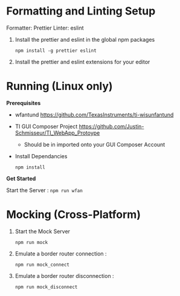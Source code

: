 # Formatting and Linting Setup

Formatter: Prettier
Linter: eslint

1. Install the prettier and eslint in the global npm packages

   `npm install -g prettier eslint`

2. Install the prettier and eslint extensions for your editor

# Running (Linux only)

**Prerequisites**

- wfantund https://github.com/TexasInstruments/ti-wisunfantund

- TI GUI Composer Project https://github.com/Justin-Schmisseur/TI_WebApp_Protoype

  - Should be in imported onto your GUI Composer Account

- Install Dependancies

  `npm install`

**Get Started**

Start the Server : `npm run wfan`

# Mocking (Cross-Platform)

1. Start the Mock Server

   `npm run mock`

2. Emulate a border router connection :

   `npm run mock_connect`

3. Emulate a border router disconnection :

   `npm run mock_disconnect`
